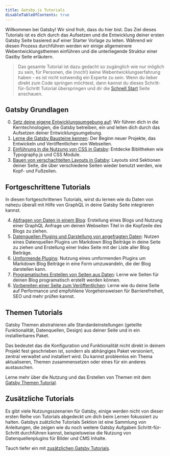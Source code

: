 ```yaml
---
title: Gatsby.js Tutorials
disableTableOfContents: true
---
```


Willkommen bei Gatsby! Wir sind froh, dass du hier bist. Das Ziel dieses
Tutorials ist es dich durch das Aufsetzen und die Entwicklung deiner ersten
Gatsby Seite basiered auf einer Starter Vorlage zu leiten. Während wir diesen
Prozess durchführen werden wir einige allgemeinere Webentwicklungsthemen
einführen und die unterliegende Struktur einer Gastby Seite erläutern.

> Das gesamte Tutorial ist dazu gedacht so zugänglich wie nur möglich zu sein,
für Personen, die (noch!) keine Webentwicklungserfahrung haben - es ist nicht
notwendig ein Experte zu sein. Wenn du lieber direkt zum Code springen möchtest,
dann kannst du dieses Schritt-für-Schritt Tutorial überspringen und dir die
[Schnell Start](/docs/quick-start) Seite anschauen.

## Gatsby Grundlagen

0. [Setz deine eigene Entwicklungsumgebung auf](/tutorial/part-zero/): Wir
   führen dich in die Kerntechnologien, die Gatsby betreiben, ein und leiten
   dich durch das Aufsetzen deiner Entwicklungsumgebung.
1. [Lerne die Gatsby Bausteine kennen](/tutorial/part-one/): Der Beginn neuer
   Projekte, das Entwickeln und Veröffentlichen von Webseiten.
2. [Einführung in die Nutzung von CSS in Gatsby](/tutorial/part-two/): Entdecke
   Biblitheken wie Typography.js und CSS Module.
3. [Bauen von verschachtelten Layouts in Gatsby](/tutorial/part-three/):
   Layouts sind Sektionen deiner Seite, die über verschiedene Seiten wieder
   benutzt werden, wie Kopf- und Fußzeilen.

## Fortgeschrittene Tutorials

In diesen fortgeschrittenen Tutorials, wirst du lernen wie du Daten von nahezu
überall mit Hilfe von GraphQL in deine Gatsby Seite integrieren kannst.

4. [Abfragen von Daten in einem Blog](/tutorial/part-four/): Erstellung eines
   Blogs und Nutzung einer GraphQL Anfrage um deinen Webseiten Titel in die
   Kopfzeile des Blogs zu ziehen.
5. [Datenquellen Plugins und Darstellung von angefragten Daten](/tutorial/part-five/):
   Nutzen eines Datenquellen Plugins um Markdown Blog Beiträge in deine Seite
   zu ziehen und Erstellung einer Index Seite mit der Liste aller Blog Beiträge.
6. [Umformende Plugins](/tutorials/part-six/): Nutzung eines umformenden
   Plugins um Markdown Blog Beiträge in eine Form umzuwandeln, die der Blog
   darstellen kann.
7. [Programatisches Erstellen von Seiten aus Daten](/tutorial/part-seven/):
   Lerne wie Seiten für deinen Blog programatisch erstellt werden können.
8. [Vorbereiten einer Seite zum Veröffentlichen](/tutorial/part-eight/):
   Lerne wie du deine Seite auf Performance und empfohlene Vorgehensweisen
   für Barrierefreiheit, SEO und mehr prüfen kannst.

## Themen Tutorials

Gatsby Themen abstrahieren alle Standardeinstellungen (geteilte Funktionalität,
Datenquellen, Design) aus deiner Seite und in ein installierbares Paket.

Das bedeutet das die Konfiguration und Funktionalität nicht direkt in deinem
Projekt fest geschrieben ist, sondern als abhängiges Paket versioniert, zentral
verwaltet und installiert wird. Du kannst problemlos ein Thema aktualiseren,
Themen zusammensetzen oder eines für ein anderes austauschen.  

Lerne mehr über die Nutzung und das Erstellen von Themen mit dem
[Gatsby Themen Tutorial](/tutorial/theme-tutorials/).

## Zusätzliche Tutorials

Es gibt viele Nutzungsszenarien für Gatsby, einige werden nicht von dieser
ersten Reihe von Tutorials abgedeckt um dich beim Lernen fokussiert zu halten.
Gatsbys zuätzliche  Tutorials Sektion ist eine Sammlung von Anleitungen, die
zeigen wie du noch weitere Gatsby Aufgaben Schritt-für-Schritt durchführen
kannst, beispielsweise die Nutzung von Datenquellenplugins für Bilder und CMS
Inhalte. 

Tauch tiefer ein mit [zusätzlichen Gatsby Tutorials](/tutorial/additional-tutorials).
